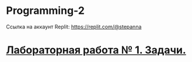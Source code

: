 # Programming-2
Ссылка на аккаунт Replit: https://replit.com/@stepanna
# [Лабораторная работа № 1. Задачи.](https://www.example.com)
